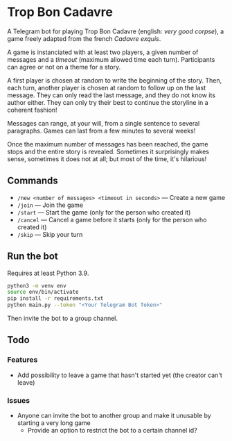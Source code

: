 # Trop Bon Cadavre

A Telegram bot for playing Trop Bon Cadavre (english: *very good corpse*), a game freely adapted from the french *Cadavre exquis*.

A game is instanciated with at least two players, a given number of messages and a *timeout* (maximum allowed time each turn).
Participants can agree or not on a theme for a story.

A first player is chosen at random to write the beginning of the story.
Then, each turn, another player is chosen at random to follow up on the last message.
They can only read the last message, and they do not know its author either. They can only try their best to continue the storyline in a coherent fashion!

Messages can range, at your will, from a single sentence to several paragraphs.
Games can last from a few minutes to several weeks!

Once the maximum number of messages has been reached, the game stops and the entire story is revealed.
Sometimes it surprisingly makes sense, sometimes it does not at all; but most of the time, it's hilarious!

## Commands

* `/new <number of messages> <timeout in seconds>` — Create a new game
* `/join` — Join the game
* `/start` — Start the game (only for the person who created it)
* `/cancel` — Cancel a game before it starts (only for the person who created it)
* `/skip` — Skip your turn

## Run the bot

Requires at least Python 3.9.

```bash
python3 -m venv env
source env/bin/activate
pip install -r requirements.txt
python main.py --token "<Your Telegram Bot Token>"
```

Then invite the bot to a group channel.

## Todo

### Features

* Add possibility to leave a game that hasn't started yet (the creator can't leave)

### Issues

* Anyone can invite the bot to another group and make it unusable by starting a very long game
  * Provide an option to restrict the bot to a certain channel id?
